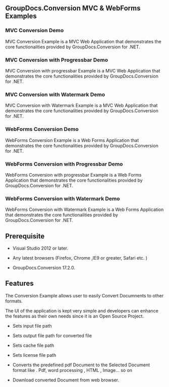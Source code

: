 ## GroupDocs.Conversion MVC & WebForms Examples


### MVC Conversion Demo 


MVC Conversion Example is a MVC Web  Application that demonstrates the core functionalities provided by GroupDocs.Conversion for .NET.


### MVC Conversion with Progressbar Demo 



MVC Conversion with progressbar Example is a MVC Web  Application that demonstrates the core functionalities provided by GroupDocs.Conversion for .NET.


### MVC Conversion with Watermark Demo 



MVC Conversion with Watermark Example is a MVC Web  Application that demonstrates the core functionalities provided by GroupDocs.Conversion for .NET.


### WebForms Conversion Demo 


WebForms Conversion Example is a Web Forms Application that demonstrates the core functionalities provided by GroupDocs.Conversion for .NET.


### WebForms Conversion with Progressbar Demo 



WebForms Conversion with progressbar Example is a Web Forms  Application that demonstrates the core functionalities provided by GroupDocs.Conversion for .NET.




### WebForms Conversion with Watermark Demo 



WebForms Conversion with Watermark Example is a Web Forms  Application that demonstrates the core functionalities provided by GroupDocs.Conversion for .NET.




## Prerequisite

+ Visual Studio 2012 or later.

+ Any latest browsers (Firefox, Chrome ,IE9 or greater, Safari etc. )

+ GroupDocs.Conversion 17.2.0.



## Features 


The Conversion Example allows user to easily Convert Documnents to other formats.

The UI of the application is kept very simple and developers can enhance the features as their own needs since it is an
Open Source Project.


+ Sets input file path
+ Sets output file path  for converted file

+ Sets cache file path
+ Sets license file path

+ Converts the predefined pdf Document to the Selected Document format like . Pdf, word processing , HTML , Image... so on

+ Download converted Document from web browser.

